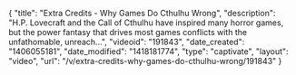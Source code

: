 {
    "title": "Extra Credits - Why Games Do Cthulhu Wrong",
    "description": "H.P. Lovecraft and the Call of Cthulhu have inspired many horror games, but the power fantasy that drives most games conflicts with the unfathomable, unreach...",
    "videoid": "191843",
    "date_created": "1406055181",
    "date_modified": "1418181774",
    "type": "captivate",
    "layout": "video",
    "url": "\/v\/extra-credits-why-games-do-cthulhu-wrong\/191843"
}